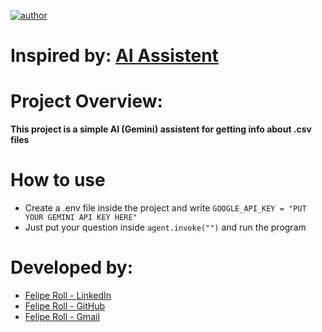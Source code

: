 [![author](https://img.shields.io/badge/author-feliperoll-purple.svg)](https://www.linkedin.com/in/felipe-roll/)

# Inspired by: [AI Assistent](https://www.youtube.com/watch?v=pTyELhdSNZg&list=PL2JCCEO_l_n1hdYHBJwte5bGRImRUiSm1&index=115)

# Project Overview: 

<b>This project is a simple AI (Gemini) assistent for getting info about .csv files</b>

# How to use
* Create a .env file inside the project and write ```GOOGLE_API_KEY = "PUT YOUR GEMINI API KEY HERE"```
* Just put your question inside ```agent.invoke("")``` and run the program
&nbsp;
# Developed by: 
  * [Felipe Roll - LinkedIn](https://www.linkedin.com/in/felipe-roll)
  * [Felipe Roll - GitHub](https://github.com/FelipeLRoll)
  * [Felipe Roll - Gmail](felipelroll@gmail.com)
